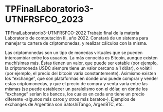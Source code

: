 # TPFinalLaboratorio3-UTNFRSFCO_2023
TPFinalLaboratorio3-UTNFRSFCO-2022
Trabajo final de la materia Laboratorio de computación III, año 2022. Constará de un sistema para manejar tu cartera de criptomonedas, y realizar cálculos con la misma.

Las criptomonedas son un tipo de monedas virtuales que se pueden intercambiar entre los usuarios. La más conocida es Bitcoin, aunque existen muchísimas más.
Éstas tienen un valor, que puede ser estable (por ejemplo, la criptomoneda USDC siempre tiene un valor cercano a 1 dólar), o volátil (por ejemplo, el precio del bitcoin varía constantemente).
Asimismo existen los “exchange”, que son plataformas en donde uno puede comprar y vender estas criptomonedas, y que el precio de compra y venta varía entre las mismas (se puede establecer un paralelismo con el dólar, en donde los “exchange” serían los bancos, los cuales en cada uno tiene un precio diferente -algunos más caros y otros más baratos-). Ejemplos de exchanges de Argentina son SatoshiTango, ArgenBTC, etc.